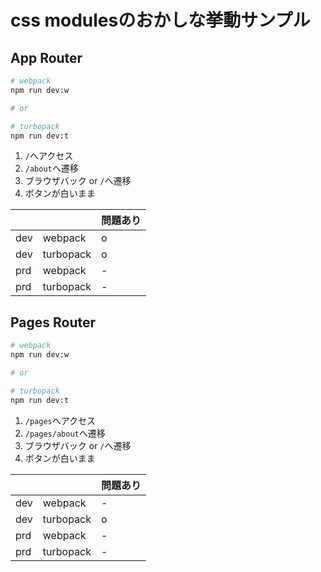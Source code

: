 # css modulesのおかしな挙動サンプル

## App Router

```bash
# webpack
npm run dev:w

# or

# turbopack
npm run dev:t
```

1. `/`へアクセス
2. `/about`へ遷移
3. ブラウザバック or `/`へ遷移
4. ボタンが白いまま

| | | 問題あり |
-- | -- | --
| dev | webpack | o |
| dev | turbopack | o |
| prd | webpack | - |
| prd | turbopack | - |

## Pages Router

```bash
# webpack
npm run dev:w

# or

# turbopack
npm run dev:t
```

1. `/pages`へアクセス
2. `/pages/about`へ遷移
3. ブラウザバック or `/`へ遷移
4. ボタンが白いまま

| | | 問題あり |
-- | -- | --
| dev | webpack | -  |
| dev | turbopack | o |
| prd | webpack | - |
| prd | turbopack | - |
